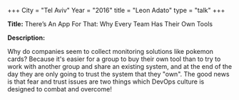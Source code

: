 +++
City = "Tel Aviv"
Year = "2016"
title = "Leon Adato"
type = "talk"
+++

<div class="span-15  ">
  <div class="span-15  last ">
  <p><strong>Title:</strong>
  There’s An App For That: Why Every Team Has Their Own Tools
  </p>

  <p><strong>Description:</strong></p>

  <p>Why do companies seem to collect monitoring solutions like pokemon cards?  Because it's easier for a group to buy their own tool than to try to work with another group and share an existing system, and at the end of the day they are only going to trust the system that they "own". The good news is that fear and trust issues are two things which DevOps culture is designed to combat and overcome!</p>
  </div>
</div>
